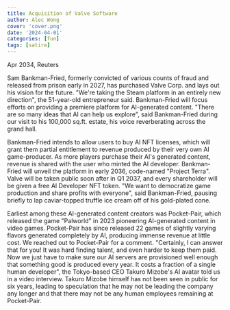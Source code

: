```yaml
---
title: Acquisition of Valve Software
author: Alec Wong
cover: 'cover.png'
date: '2024-04-01'
categories: [fun]
tags: [satire]
---
```


Apr 2034, Reuters

Sam Bankman-Fried, formerly convicted of various counts of fraud and released
from prison early in 2027, has purchased Valve Corp. and lays out his vision for
the future. "We're taking the Steam platform in an entirely new direction", the
51-year-old entrepreneur said. Bankman-Fried will focus efforts on providing a
premiere platform for AI-generated content. "There are so many ideas that AI can
help us explore", said Bankman-Fried during our visit to his 100,000 sq.ft. estate,
his voice reverberating across the grand hall.

Bankman-Fried intends to allow users to buy AI NFT licenses, which will grant them
partial entitlement to revenue produced by their very own AI game-producer. As
more players purchase their AI's generated content, revenue is shared with the
user who minted the AI developer. Bankman-Fried will unveil the platform in early
2036, code-named "Project Terra". Valve will be taken public soon after in Q1
2037, and every shareholder will be given a free AI Developer NFT token. "We
want to democratize game production and share profits with everyone", said
Bankman-Fried, pausing briefly to lap caviar-topped truffle ice cream off of his
gold-plated cone.

Earliest among these AI-generated content creators was Pocket-Pair, which
released the game "Palworld" in 2023 pioneering AI-generated content in video
games. Pocket-Pair has since released 22 games of slightly varying flavors
generated completely by AI, producing immense revenue at little cost. We reached
out to Pocket-Pair for a comment. "Certainly, I can answer that for you! It was
hard finding talent, and even harder to keep them paid. Now we just have to make
sure our AI servers are provisioned well enough that something good is produced
every year. It costs a fraction of a single human developer", the Tokyo-based
CEO Takuro Mizobe's AI avatar told us in a video interview. Takuro Mizobe
himself has not been seen in public for six years, leading to speculation that
he may not be leading the company any longer and that there may not be any human
employees remaining at Pocket-Pair.
